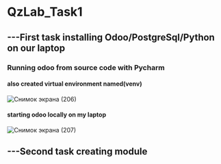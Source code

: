 # QzLab_Task1
## ---First task installing Odoo/PostgreSql/Python on our laptop 

### Running odoo from source code with Pycharm
#### also created virtual environment named(venv)

![Снимок экрана (206)](https://user-images.githubusercontent.com/51242971/222725325-d905f8cb-05d4-483e-b098-b47d268cb436.png)

#### starting odoo locally on my laptop

![Снимок экрана (207)](https://user-images.githubusercontent.com/51242971/222726560-9a1a0272-aa11-4efd-bcbd-47487add5745.png)



## ---Second task creating module
